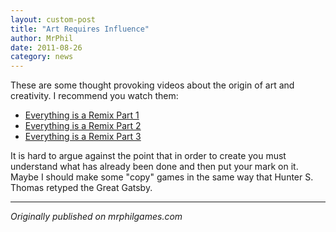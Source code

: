 ```yaml
---
layout: custom-post
title: "Art Requires Influence"
author: MrPhil
date: 2011-08-26
category: news
---
```


These are some thought provoking videos about the origin of art and creativity. I recommend you watch them:

- [Everything is a Remix Part 1](http://vimeo.com/14912890)
- [Everything is a Remix Part 2](http://vimeo.com/19447662)
- [Everything is a Remix Part 3](http://vimeo.com/25380454)

It is hard to argue against the point that in order to create you must understand what has already been done and then put your mark on it. Maybe I should make some "copy" games in the same way that Hunter S. Thomas retyped the Great Gatsby.

---
*Originally published on mrphilgames.com*